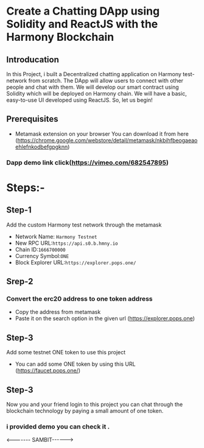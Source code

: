 # Create a Chatting DApp using Solidity and ReactJS with the Harmony Blockchain

## Introducation
In this Project, i built a Decentralized chatting application on Harmony test-network from scratch. The DApp will allow users to connect with other people and chat with them. We will develop our smart contract using Solidity which will be deployed on Harmony chain. We will have a basic, easy-to-use UI developed using ReactJS. So, let us begin!

## Prerequisites
* Metamask extension on your browser
You can download it from here  (https://chrome.google.com/webstore/detail/metamask/nkbihfbeogaeaoehlefnkodbefgpgknn)

### Dapp demo link click(https://vimeo.com/682547895)

# Steps:-
## Step-1
Add the custom Harmony test network through the metamask
* Network Name: ```Harmony Testnet```
* New RPC URL:```https://api.s0.b.hmny.io```
* Chain ID:```1666700000```
* Currency Symbol:```ONE```
* Block Explorer URL:```https://explorer.pops.one/```
## Srep-2
### Convert the erc20 address to one token address
* Copy the address from metamask
* Paste it on the search option in the given url (https://explorer.pops.one)
## Step-3
Add some testnet ONE token to use this project
* You can add some ONE token by using this URL (https://faucet.pops.one/)

## Step-3
Now you and your friend login to this project you can chat through the blockchain technology by paying a small amount of one token.

### i provided demo you can check it .

<------- SAMBIT------>
